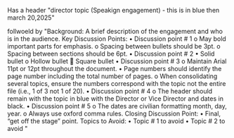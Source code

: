 Has a header "director
topic (Speakign engagement) - this is in blue
then march 20,2025" 

follwoeld by "Background: A brief description of the engagement and who is in the audience.
Key Discussion Points:
•	Discussion point # 1
o	May bold important parts for emphasis.
o	Spacing between bullets should be 3pt.
o	Spacing between sections should be 6pt.
•	Discussion point # 2
•	Solid bullet
o	Hollow bullet
	Square bullet
•	Discussion point # 3
o	Maintain Arial 11pt or 12pt throughout the document.
•	Page numbers should identify the page number including the total number of pages.
o	When consolidating several topics, ensure the numbers correspond with the topic not the entire file (i.e., 1 of 3 not 1 of 20).
•	Discussion point # 4
o	The header should remain with the topic in blue with the Director or Vice Director and dates in black.
•	Discussion point # 5
o	The dates are civilian formatting month, day, year.
o	Always use oxford comma rules.
Closing Discussion Point:
•	Final, “get off the stage” point.
Topics to Avoid:
•	Topic # 1 to avoid
•	Topic # 2 to avoid
"

